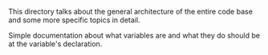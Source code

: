 This directory talks about the general architecture of the entire code base and some more specific
topics in detail.

Simple documentation about what variables are and what they do should be at the variable's
declaration.
